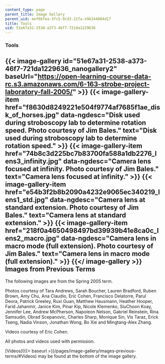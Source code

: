 ```yaml
---
content_type: page
parent_title: Image Gallery
parent_uid: eef6bfea-3fc5-9cd3-21fa-e9b244084d17
title: Tools
uid: 51e67a31-2538-a373-46f7-721da1229636
---
```


### Tools
{{< image-gallery id="51e67a31-2538-a373-46f7-721da1229636_nanogallery2" baseUrl="https://open-learning-course-data-rc.s3.amazonaws.com/6-163-strobe-project-laboratory-fall-2005/" >}}
{{< image-gallery-item href="f8630d8249221e504f9774af7685f1ae_disk_of_horses.jpg" data-ngdesc="Disk used during stroboscopy lab to determine rotation speed. Photo courtesy of Jim Bales." text="Disk used during stroboscopy lab to determine rotation speed." >}}
{{< image-gallery-item href="74b8c3d225bc7b83700fa588a1db2276_lens3_infinity.jpg" data-ngdesc="Camera lens focused at infinity. Photo courtesy of Jim Bales." text="Camera lens focused at infinity." >}}
{{< image-gallery-item href="e54b3f2b8b2090a4232e9065ec340219_lens1_std.jpg" data-ngdesc="Camera lens at standard extension. Photo courtesy of Jim Bales." text="Camera lens at standard extension." >}}
{{< image-gallery-item href="218f0a4650498497bd39939b41e8ca0c_lens2_macro.jpg" data-ngdesc="Camera lens in macro mode (full extension). Photo courtesy of Jim Bales." text="Camera lens in macro mode (full extension)." >}}
{{</ image-gallery >}}
Images from Previous Terms
--------------------------

The following images are from the Spring 2005 term.

Photos courtesy of Tara Andrews, Sarah Boucher, Lauren Bradford, Ruben Brown, Amy Chu, Ana Claudio, Eric Cohen, Francisco Delatorre, Parul Deora, Patrick Greeley, Ruxi Guan, Matthew Hausmann, Heather Hooper, Farid Jahanmir, Janice Kim, Pinar Kip, Nicole Klemenko, SiuChoon Koay, Jennifer Lee, Andrew McPherson, Napoleon Nelson, Gabriel Reinstein, Rina Samsudin, Obrad Scepanovic, Charles Sharp, Monique Sin, Vis Taraz, Erick Tseng, Nadia Vinson, Jonathan Wong, Bo Xie and Mingtang-Alex Zhang.

Videos courtesy of Eric Cohen.

All photos and videos used with permission.

  
  
[Videos]({{< baseurl >}}/pages/image-gallery/images-previous-terms/#Videos) may be found at the bottom of the image gallery.